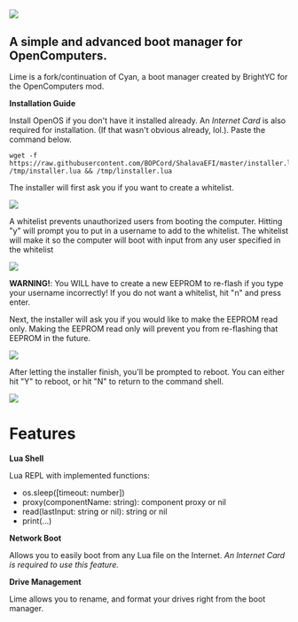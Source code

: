 # ![](https://cheddy.neocities.org/lime/limesmall.png)
## A simple and advanced boot manager for OpenComputers.

Lime is a fork/continuation of Cyan, a boot manager created by BrightYC for the OpenComputers mod.

**Installation Guide**

Install OpenOS if you don't have it installed already. An *Internet Card* is also required for installation. (If that wasn't obvious already, lol.). Paste the command below.

```
wget -f https://raw.githubusercontent.com/BOPCord/ShalavaEFI/master/installer.lua /tmp/installer.lua && /tmp/linstaller.lua
```
The installer will first ask you if you want to create a whitelist. 

![](https://cheddy.neocities.org/lime/whitelist.png)

A whitelist prevents unauthorized users from booting the computer. Hitting "y" will prompt you to put in a username to add to the whitelist. The whitelist will make it so the computer will boot with input from any user specified in the whitelist

![](https://cheddy.neocities.org/lime/whitelist2.png)

**WARNING!**: You WILL have to create a new EEPROM to re-flash if you type your username incorrectly! If you do not want a whitelist, hit "n" and press enter.

Next, the installer will ask you if you would like to make the EEPROM read only. Making the EEPROM read only will prevent you from re-flashing that EEPROM in the future.

![](https://cheddy.neocities.org/lime/readonly.png)

After letting the installer finish, you'll be prompted to reboot. You can either hit "Y" to reboot, or hit "N" to return to the command shell.

![](https://cheddy.neocities.org/lime/reboot.png)

# Features

**Lua Shell**

Lua REPL with implemented functions:

* os.sleep([timeout: number])
* proxy(componentName: string): component proxy or nil
* read(lastInput: string or nil): string or nil
* print(...)

**Network Boot**

Allows you to easily boot from any Lua file on the Internet. *An Internet Card is required to use this feature.*

**Drive Management**

Lime allows you to rename, and format your drives right from the boot manager.
